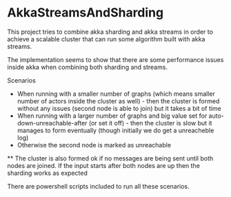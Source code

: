 # AkkaStreamsAndSharding

This project tries to combine akka sharding and akka streams in order to achieve a scalable cluster that can run some algorithm built with akka streams.

The implementation seems to show that there are some performance issues inside akka when combining both sharding and streams.

Scenarios
* When running with a smaller number of graphs (which means smaller number of actors inside the cluster as well) - then the cluster is formed without any issues (second node is able to join) but it takes a bit of time
* When running with a larger number of graphs and big value set for auto-down-unreachable-after (or set it off) - then the cluster is slow but it manages to form eventually (though initially we do get a unreacheble log)
* Otherwise the second node is marked as unreachable

** The cluster is also formed ok if no messages are being sent until both nodes are joined. If the input starts after both nodes are up then the sharding works as expected

There are powershell scripts included to run all these scenarios.
